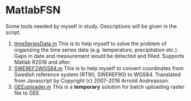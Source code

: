 # MatlabFSN
Some tools needed by myself in study.
Descriptions will be given in the script.

1. [timeSeriesData.m](https://github.com/fsn1995/MatlabFSN/blob/master/timeSeriesData.m)
    This is to help myself to solve the problem of organizing the time series data (e.g. temperature, precipitation etc.).
    Gaps in date and measurement would be detected and filled.
    Supports Matlab R2016 and after.
2. [SWEREF2WGS84.m](https://github.com/fsn1995/MatlabFSN/blob/master/SWEREF2WGS84.m)
    This is to help myself to convert coordinates from Swedish reference system (RT90, SWEREF90) to WGS84. Translated from Javascript by Copyright (c) 2007-2016 Arnold Andreasson.
3. [GEEuploader.m](https://github.com/fsn1995/MatlabFSN/blob/master/GEEuploader.m)
    This is a **temporary** solution for batch uploading raster file to GEE.
